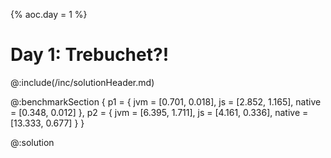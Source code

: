 {% aoc.day = 1 %}

# Day 1: Trebuchet?!


@:include(/inc/solutionHeader.md)

@:benchmarkSection {
p1 = {
jvm = [0.701, 0.018],
js = [2.852, 1.165],
native = [0.348, 0.012]
},
p2 = {
jvm = [6.395, 1.711],
js = [4.161, 0.336],
native = [13.333, 0.677]
}
}

@:solution